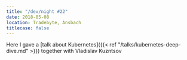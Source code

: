 ```yaml
---
title: "/dev/night #22"
date: 2018-05-08
location: Tradebyte, Ansbach
titlecase: false
---
```


Here I gave a [talk about Kubernetes]({{< ref "/talks/kubernetes-deep-dive.md" >}}) together with Vladislav Kuzntsov
